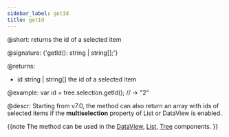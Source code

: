 ```yaml
---
sidebar_label: getId
title: getId
---          
```


@short: returns the id of a selected item

@signature: {'getId(): string | string[];'}

@returns:
- id	string | string[]	the id of a selected item

@example:
var id = tree.selection.getId(); // -> "2"


@descr:
Starting from v7.0, the method can also return an array with ids of selected items if the **multiselection** property of List or DataView is enabled.

{{note The method can be used in the [DataView](dataview/usage_selection.md), [List](list/usage_selection.md), [Tree](tree/usage_selection.md) components. }}
